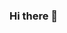 ### Hi there 👋

<!--
**Gastontevez/Gastontevez** is a ✨ _special_ ✨ repository because its `README.md` (this file) appears on your GitHub profile.

Here are some ideas to get you started:

Pre-entrega 3: FOCUS
El sitio es acerca de un e-commerce, todo relacionado a la venta de cámaras y equipos que cuentan como accesorios.
Archivos html son 5, css, scss.
Utilizo Bootstrap, animated.aos.
A diferencia de la entrega anterior modifiqué los html dandole un estilo más agradable visualmente, agregué animación en el index, implementé scss.
-->
